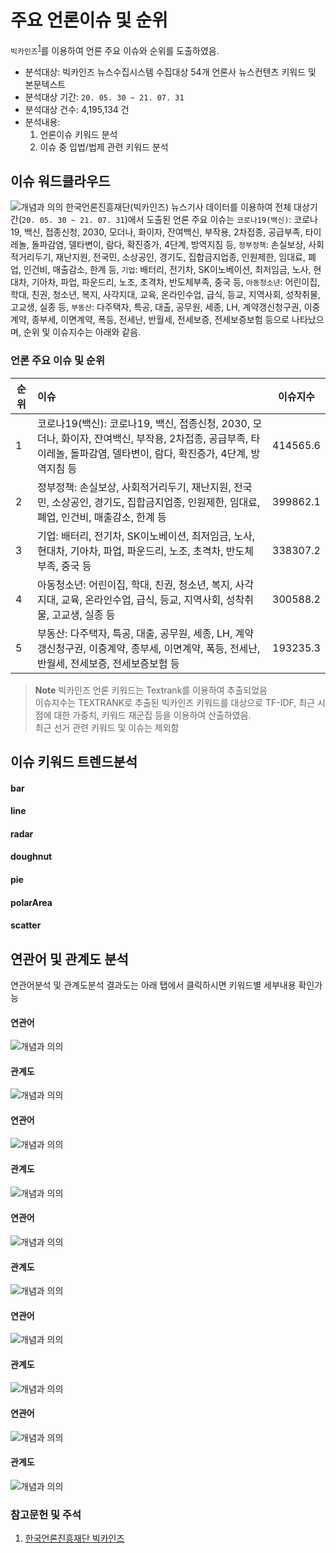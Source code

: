 # 주요 언론이슈 및 순위
`빅카인즈`<sup><a href="#fn1">1</a></sup>를 이용하여 언론 주요 이슈와 순위를 도출하였음.

- 분석대상: 빅카인즈 뉴스수집시스템 수집대상 54개 언론사 뉴스컨텐츠 키워드 및 본문텍스트
- 분석대상 기간: `20. 05. 30 ~ 21. 07. 31`
- 분석대상 건수: 4,195,134 건
- 분석내용:
    1. 언론이슈 키워드 분석
    1. 이슈 중 입법/법제 관련 키워드 분석

## 이슈 워드클라우드
![개념과 의의](./2021/vol%204/img/cloud.png)
한국언론진흥재단(빅카인즈) 뉴스기사 데이터를 이용하여 전체 대상기간(`20. 05. 30 ~ 21. 07. 31`)에서 도출된 언론 주요 이슈는 `코로나19(백신)`: 코로나19, 백신, 접종신청, 2030, 모더나, 화이자, 잔여백신, 부작용, 2차접종, 공급부족, 타이레놀, 돌파감염, 델타변이, 람다, 확진증가, 4단계, 방역지침 등, `정부정책`: 손실보상, 사회적거리두기, 재난지원, 전국민, 소상공인, 경기도, 집합금지업종, 인원제한, 임대료, 폐업, 인건비, 매출감소, 한계 등, `기업`: 배터리, 전기차, SK이노베이션, 최저임금, 노사, 현대차, 기아차, 파업, 파운드리, 노조, 초격차, 반도체부족, 중국 등, `아동청소년`: 어린이집, 학대, 친권, 청소년, 복지, 사각지대, 교육, 온라인수업, 급식, 등교, 지역사회, 성착취물, 고교생, 실종 등, `부동산`: 다주택자, 특공, 대출, 공무원, 세종, LH, 계약갱신청구권, 이중계약, 종부세, 이면계약, 폭등, 전세난, 반월세, 전세보증, 전세보증보험 등으로 나타났으며, 순위 및 이슈지수는 아래와 같음.

### 언론 주요 이슈 및 순위

| 순위 | 이슈 | 이슈지수 |
| - | :- | - |
| 1 | 코로나19(백신): 코로나19, 백신, 접종신청, 2030, 모더나, 화이자, 잔여백신, 부작용, 2차접종, 공급부족, 타이레놀, 돌파감염, 델타변이, 람다, 확진증가, 4단계, 방역지침 등 | 414565.6 |
| 2 | 정부정책: 손실보상, 사회적거리두기, 재난지원, 전국민, 소상공인, 경기도, 집합금지업종, 인원제한, 임대료, 폐업, 인건비, 매출감소, 한계 등 | 399862.1 |
| 3 | 기업: 배터리, 전기차, SK이노베이션, 최저임금, 노사, 현대차, 기아차, 파업, 파운드리, 노조, 초격차, 반도체부족, 중국 등 | 338307.2 |
| 4 | 아동청소년: 어린이집, 학대, 친권, 청소년, 복지, 사각지대, 교육, 온라인수업, 급식, 등교, 지역사회, 성착취물, 고교생, 실종 등 | 300588.2 |
| 5 | 부동산: 다주택자, 특공, 대출, 공무원, 세종, LH, 계약갱신청구권, 이중계약, 종부세, 이면계약, 폭등, 전세난, 반월세, 전세보증, 전세보증보험 등 | 193235.3 |
> __Note__
> 빅카인즈 언론 키워드는 Textrank를 이용하여 추출되었음<br />
> 이슈지수는 TEXTRANK로 추출된 빅카인즈 키워드를 대상으로 TF-IDF, 최근 시점에 대한 가중치, 키워드 재군집 등을 이용하여 산출하였음.<br />
> 최근 선거 관련 키워드 및 이슈는 제외함

## 이슈 키워드 트렌드분석
<canvas data-chart="1" width="800" height="400" data-type="line" data-ex="./2021/vol%204/data/bar.csv"></canvas>

#### bar
<canvas data-chart="1" width="800" height="400" data-type="bar" data-ex="./2021/vol%204/data/bar.csv"></canvas>

#### line
<canvas data-chart="1" width="800" height="400" data-type="line" data-ex="./2021/vol%204/data/bar.csv"></canvas>

#### radar
<canvas data-chart="1" width="800" height="400" data-type="radar" data-ex="./2021/vol%204/data/bar.csv"></canvas>

#### doughnut
<canvas data-chart="1" width="800" height="400" data-type="doughnut" data-ex="./2021/vol%204/data/pie.csv"></canvas>

#### pie
<canvas data-chart="1" width="800" height="400" data-type="pie" data-ex="./2021/vol%204/data/pie.csv"></canvas>

#### polarArea
<canvas data-chart="1" width="800" height="400" data-type="polarArea" data-ex="./2021/vol%204/data/pie.csv"></canvas>

#### scatter
<canvas data-chart="1" width="800" height="400" data-type="scatter" data-ex="./2021/vol%204/data/bar.csv" data-ex2="./2021/vol%204/data/line.csv"></canvas>

## 연관어 및 관계도 분석
연관어분석 및 관계도분석 결과도는 아래 탭에서 클릭하시면 키워드별 세부내용 확인가능

<div data-tab="2">
<div data-view="1" data-title="코로나19(백신)">

#### 연관어
![개념과 의의](./2021/vol%204/img/img_1.png)

#### 관계도
![개념과 의의](./2021/vol%204/img/img_2.jpg)

</div>
<div data-view="2" data-title="정부정책">

#### 연관어
![개념과 의의](./2021/vol%204/img/img_3.png)

#### 관계도
![개념과 의의](./2021/vol%204/img/img_4.jpg)

</div>
<div data-view="3" data-title="기업">

#### 연관어
![개념과 의의](./2021/vol%204/img/img_5.png)

#### 관계도
![개념과 의의](./2021/vol%204/img/img_6.jpg)

</div>
<div data-view="4" data-title="아동청소년">

#### 연관어
![개념과 의의](./2021/vol%204/img/img_7.png)

#### 관계도
![개념과 의의](./2021/vol%204/img/img_8.jpg)

</div>
<div data-view="5" data-title="부동산">

#### 연관어
![개념과 의의](./2021/vol%204/img/img_9.png)

#### 관계도
![개념과 의의](./2021/vol%204/img/img_10.jpg)

</div>
</div>

### 참고문헌 및 주석
<ol>
    <li id="fn1"><a href="https://www.bigkinds.or.kr/">한국언론진흥재단 빅카인즈</a></li>
</ol>